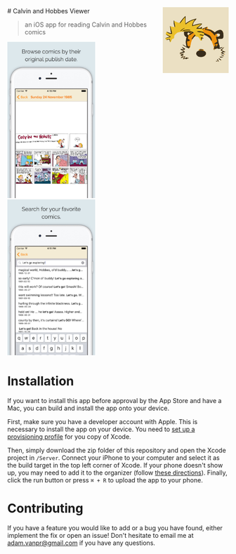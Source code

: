 <img src="logo.png" width="150px" align="right" />
# Calvin and Hobbes Viewer

> an iOS app for reading Calvin and Hobbes comics

<img src="comic-preview.jpg" width="200px"></img> <img src="search-preview.jpg" width="200px"></img>

# Installation

If you want to install this app before approval by the App Store and have a Mac, you can build and install the app onto your device.

First, make sure you have a developer account with Apple. This is necessary to install the app on your device. You need to [set up a provisioning profile](https://developer.apple.com/library/ios/qa/qa1814/_index.html) for you copy of Xcode. 

Then, simply download the zip folder of this repository and open the Xcode project in `/Server`. Connect your iPhone to your computer and select it as the build target in the top left corner of Xcode. If your phone doesn't show up, you may need to add it to the organizer (follow [these directions](https://support.smartbear.com/viewarticle/73275/)). Finally, click the run button or press `⌘ + R` to upload the app to your phone.

# Contributing

If you have a feature you would like to add or a bug you have found, either implement the fix or open an issue! Don't hesitate to email me at adam.vanpr@gmail.com if you have any questions.
